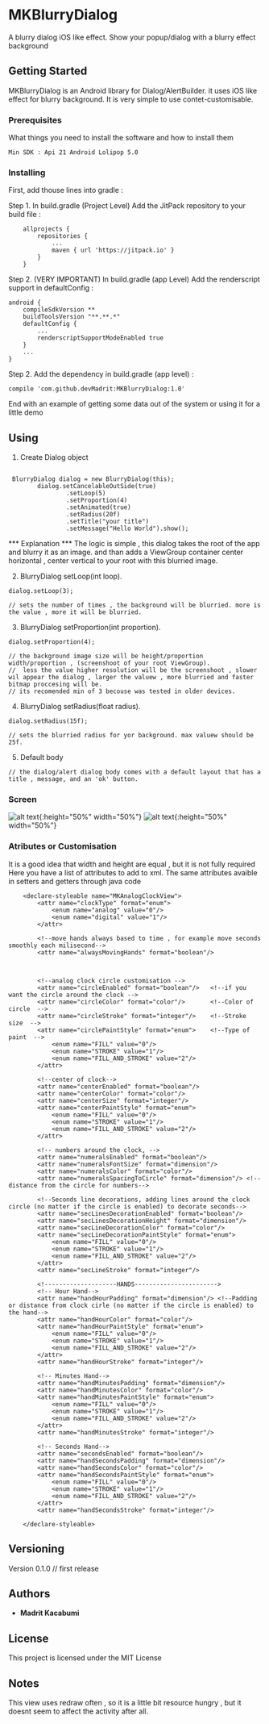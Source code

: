 # MKBlurryDialog

A blurry dialog iOS like effect. Show your popup/dialog with a blurry effect background

## Getting Started

MKBlurryDialog is an Android library for Dialog/AlertBuilder. it uses iOS like effect for blurry background. It is very simple to use contet-customisable.

### Prerequisites

What things you need to install the software and how to install them

```
Min SDK : Api 21 Android Lolipop 5.0
```

### Installing

First, add thouse lines into gradle :

 Step 1. In build.gradle (Project Level) Add the JitPack repository to your build file :

```
	allprojects {
		repositories {
			...
			maven { url 'https://jitpack.io' }
		}
	}
```

 Step 2. (VERY IMPORTANT) In build.gradle (app Level) Add the renderscript support in defaultConfig :

```
android {
    compileSdkVersion **
    buildToolsVersion "**.**.*"
    defaultConfig {
    	...
        renderscriptSupportModeEnabled true
    }
    ...
}
```

Step 2. Add the dependency in build.gradle (app level) :

```
compile 'com.github.devMadrit:MKBlurryDialog:1.0'
```

End with an example of getting some data out of the system or using it for a little demo

## Using

1) Create Dialog object
```

 BlurryDialog dialog = new BlurryDialog(this);
        dialog.setCancelableOutSide(true)
                .setLoop(5)
                .setProportion(4)
                .setAnimated(true)
                .setRadius(20f)
                .setTitle("your title")
                .setMessage("Hello World").show();

```

 *** Explanation ***
   The logic is simple , this dialog takes the root of the app and blurry it as an image. and than adds a ViewGroup container center horizontal , center vertical to your root with this blurried image.

2) BlurryDialog setLoop(int loop).

```
dialog.setLoop(3);

// sets the number of times , the background will be blurried. more is the value , more it will be blurried.

```

3) BlurryDialog setProportion(int proportion).

```
dialog.setProportion(4);

// the background image size will be height/proportion  width/proportion , (screenshoot of your root ViewGroup).
//  less the value higher resolution will be the screenshoot , slower wil appear the dialog , larger the valuew , more blurried and faster bitmap proccesing will be.
// its recomended min of 3 becouse was tested in older devices.

```

4) BlurryDialog setRadius(float radius).

```
dialog.setRadius(15f);

// sets the blurried radius for yor background. max valuew should be 25f.

```


5) Default body

```
// the dialog/alert dialog body comes with a default layout that has a title , message, and an 'ok' button.

```

### Screen
![alt text](https://raw.githubusercontent.com/devMadrit/MKBlurryDialog/master/gitimages/image1.png){:height="50%" width="50%"}  ![alt text](https://raw.githubusercontent.com/devMadrit/MKBlurryDialog/master/gitimages/image2.png=250x250 ){:height="50%" width="50%"}


### Atributes or Customisation

It is a good idea that width and height are equal , but it is not fully required 
Here you have a list of attributes to add to xml. The same attributes avaible in setters and getters through java code

```
    <declare-styleable name="MKAnalogClockView">
        <attr name="clockType" format="enum">
            <enum name="analog" value="0"/>
            <enum name="digital" value="1"/>
        </attr>

        <!--move hands always based to time , for example move seconds smoothly each milisecond-->
        <attr name="alwaysMovingHands" format="boolean"/>



        <!--analog clock circle customisation -->
        <attr name="circleEnabled" format="boolean"/> 	<!--if you want the circle around the clock -->
        <attr name="circleColor" format="color"/>  		<!--Color of circle  -->
        <attr name="circleStroke" format="integer"/>	<!--Stroke size  -->
        <attr name="circlePaintStyle" format="enum">	<!--Type of paint  -->
            <enum name="FILL" value="0"/>
            <enum name="STROKE" value="1"/>
            <enum name="FILL_AND_STROKE" value="2"/>
        </attr>

        <!--center of clock-->
        <attr name="centerEnabled" format="boolean"/>
        <attr name="centerColor" format="color"/>
        <attr name="centerSize" format="integer"/>
        <attr name="centerPaintStyle" format="enum">
            <enum name="FILL" value="0"/>
            <enum name="STROKE" value="1"/>
            <enum name="FILL_AND_STROKE" value="2"/>
        </attr>

        <!-- numbers around the clock, -->
        <attr name="numeralsEnabled" format="boolean"/>
        <attr name="numeralsFontSize" format="dimension"/>
        <attr name="numeralsColor" format="color"/>
        <attr name="numeralsSpacingToCircle" format="dimension"/> <!-- distance from the circle for numbers-->

        <!--Seconds line decorations, adding lines around the clock circle (no matter if the circle is enabled) to decorate seconds-->
        <attr name="secLinesDecorationEnabled" format="boolean"/>
        <attr name="secLinesDecorationHeight" format="dimension"/>
        <attr name="secLineDecorationColor" format="color"/>
        <attr name="secLineDecorationPaintStyle" format="enum">
            <enum name="FILL" value="0"/>
            <enum name="STROKE" value="1"/>
            <enum name="FILL_AND_STROKE" value="2"/>
        </attr>
        <attr name="secLineStroke" format="integer"/>

        <!--------------------HANDS----------------------->
        <!-- Hour Hand-->
        <attr name="handHourPadding" format="dimension"/> <!--Padding or distance from clock cirle (no matter if the circle is enabled) to the hand-->
        <attr name="handHourColor" format="color"/>
        <attr name="handHourPaintStyle" format="enum">
            <enum name="FILL" value="0"/>
            <enum name="STROKE" value="1"/>
            <enum name="FILL_AND_STROKE" value="2"/>
        </attr>
        <attr name="handHourStroke" format="integer"/>

        <!-- Minutes Hand-->
        <attr name="handMinutesPadding" format="dimension"/>
        <attr name="handMinutesColor" format="color"/>
        <attr name="handMinutesPaintStyle" format="enum">
            <enum name="FILL" value="0"/>
            <enum name="STROKE" value="1"/>
            <enum name="FILL_AND_STROKE" value="2"/>
        </attr>
        <attr name="handMinutesStroke" format="integer"/>

        <!-- Seconds Hand-->
        <attr name="secondsEnabled" format="boolean"/>
        <attr name="handSecondsPadding" format="dimension"/>
        <attr name="handSecondsColor" format="color"/>
        <attr name="handSecondsPaintStyle" format="enum">
            <enum name="FILL" value="0"/>
            <enum name="STROKE" value="1"/>
            <enum name="FILL_AND_STROKE" value="2"/>
        </attr>
        <attr name="handSecondsStroke" format="integer"/>

    </declare-styleable>
```

## Versioning

Version 0.1.0 // first release

## Authors

* **Madrit Kacabumi**

## License

This project is licensed under the MIT License

## Notes

This view uses redraw often , so it is a little bit resource hungry , but it doesnt seem to affect the activity after all.